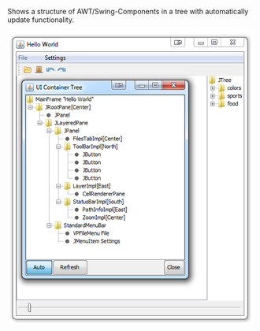 Shows a structure of AWT/Swing-Components in a tree with automatically update functionality.

![alt tag](https://raw.githubusercontent.com/enexusde/java/master/productivity/ui-component-tree.png)
